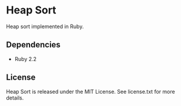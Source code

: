# Heap Sort

Heap sort implemented in Ruby.

## Dependencies

* Ruby 2.2

## License

Heap Sort is released under the MIT License. See license.txt for more details.